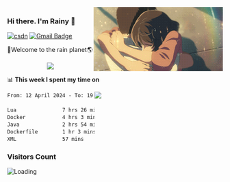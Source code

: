 <img  align='right' height="150" src="https://github.com/LikeRainDay/LikeRainDay/blob/master/pic/img_rain_1.gif?raw=true">



### Hi there. I'm Rainy :lemon:

[![csdn](https://img.shields.io/badge/-csdn-c14438?style=flat-square&logo=c&logoColor=white)](https://blog.csdn.net/qq_15807167)
[![Gmail Badge](https://img.shields.io/badge/-gmail-c14438?style=flat-square&logo=Gmail&logoColor=white&link=mailto:houshuai0816@gmail.com)](mailto:houshuai0816@gmail.com)

🚀Welcome to the rain planet🌎

<center>
<img align='center'  src="https://source.unsplash.com/user/rainyhehe/likes">
</center>

📊 **This week I spent my time on**

<img align='right'   width="300" src="https://github-readme-stats.vercel.app/api?username=LikeRainDay&show_icons=true&title_color=fff&icon_color=79ff97&text_color=9f9f9f&bg_color=151515&count_private=true">

<!--START_SECTION:waka-->

```txt
From: 12 April 2024 - To: 19 April 2024

Lua               7 hrs 26 mins   █████████▒░░░░░░░░░░░░░░░   37.91 %
Docker            4 hrs 3 mins    █████░░░░░░░░░░░░░░░░░░░░   20.64 %
Java              2 hrs 54 mins   ███▓░░░░░░░░░░░░░░░░░░░░░   14.79 %
Dockerfile        1 hr 3 mins     █▒░░░░░░░░░░░░░░░░░░░░░░░   05.38 %
XML               57 mins         █▒░░░░░░░░░░░░░░░░░░░░░░░   04.90 %
```

<!--END_SECTION:waka-->

### Visitors Count
<img align="left" src = "https://profile-counter.glitch.me/LikeRainDay/count.svg" alt ="Loading">
